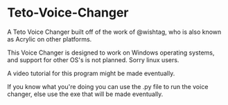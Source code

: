 # Teto-Voice-Changer
A Teto Voice Changer built off of the work of @wishtag, who is also known as Acrylic on other platforms.

This Voice Changer is designed to work on Windows operating systems, and support for other OS's is not planned. Sorry linux users.

A video tutorial for this program might be made eventually.

If you know what you're doing you can use the .py file to run the voice changer, else use the exe that will be made eventually.
